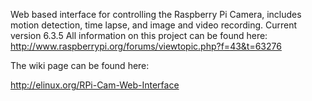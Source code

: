 Web based interface for controlling the Raspberry Pi Camera, includes motion detection, time lapse, and image and video recording.
Current version 6.3.5
All information on this project can be found here: http://www.raspberrypi.org/forums/viewtopic.php?f=43&t=63276

The wiki page can be found here:

http://elinux.org/RPi-Cam-Web-Interface
